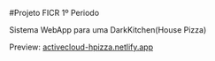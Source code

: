 #Projeto FICR 1º Periodo
<p>Sistema WebApp para uma DarkKitchen(House Pizza)</p>
<p>Preview: <a href="activecloud-hpizza.netlify.app">activecloud-hpizza.netlify.app</a></p>
